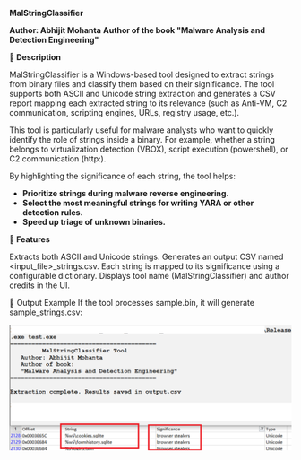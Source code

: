 **MalStringClassifier**

**Author: Abhijit Mohanta**
**Author of the book "Malware Analysis and Detection Engineering"**

**📖 Description**

MalStringClassifier is a Windows-based tool designed to extract strings from binary files and classify them based on their significance. The tool supports both ASCII and Unicode string extraction and generates a CSV report mapping each extracted string to its relevance (such as Anti-VM, C2 communication, scripting engines, URLs, registry usage, etc.).

This tool is particularly useful for malware analysts who want to quickly identify the role of strings inside a binary. For example, whether a string belongs to virtualization detection (VBOX), script execution (powershell), or C2 communication (http:).

By highlighting the significance of each string, the tool helps:  
- **Prioritize strings during malware reverse engineering.**  
- **Select the most meaningful strings for writing YARA or other detection rules.**  
- **Speed up triage of unknown binaries.**  

**🚀 Features**

Extracts both ASCII and Unicode strings.
Generates an output CSV named <input_file>_strings.csv.
Each string is mapped to its significance using a configurable dictionary.
Displays tool name (MalStringClassifier) and author credits in the UI.

📂 Output Example
If the tool processes sample.bin, it will generate sample_strings.csv:

![MalStringClassifier UI](images/tool_ui.png)  
